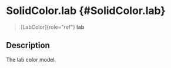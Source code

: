SolidColor.lab {#SolidColor.lab}
==============

> [LabColor]{role="ref"} **lab**

Description
-----------

The lab color model.
